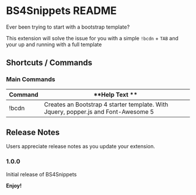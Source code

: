 # BS4Snippets README

Ever been trying to start with a bootstrap template?

This extension will solve the issue for you with a simple `!bcdn` + `TAB` and your up and running with a full template

## Shortcuts / Commands

### Main Commands

| **Command** | **Help Text **                                                                     |
| ----------- | ---------------------------------------------------------------------------------- |
| !bcdn       | Creates an Bootstrap 4 starter template. With Jquery, popper.js and Font-Awesome 5 |

## Release Notes

Users appreciate release notes as you update your extension.

### 1.0.0

Initial release of BS4Snippets

**Enjoy!**
